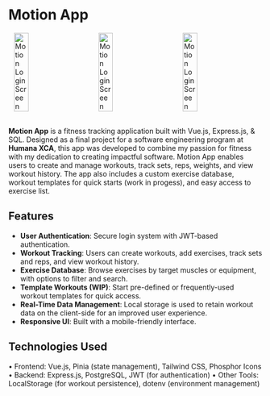 # Motion App

<div style="display: flex; justify-content: space-evenly; flex-wrap: wrap; gap: 10px; margin-bottom: 20px; width: 100%;">

  <img src="./frontend/src/assets/screens/Screenshot%202024-10-30%20at%208.55.54 PM.png" alt="Motion Login Screen" style="width: calc(33% - 20px); height: auto; max-width: 100%; margin-bottom: 10px;">

  <img src="./frontend/src/assets/screens/Screenshot%202024-10-30%20at%208.56.30 PM.png" alt="Motion Login Screen" style="width: calc(33% - 20px); height: auto; max-width: 100%; margin-bottom: 10px;">

  <img src="./frontend/src/assets/screens/Screenshot%202024-10-30%20at%208.56.46 PM.png" alt="Motion Login Screen" style="width: calc(33% - 20px); height: auto; max-width: 100%; margin-bottom: 10px;">

</div>

**Motion App** is a fitness tracking application built with Vue.js, Express.js, & SQL. Designed as a final project for a software engineering program at **Humana XCA**, this app was developed to combine my passion for fitness with my dedication to creating impactful software. Motion App enables users to create and manage workouts, track sets, reps, weights, and view workout history. The app also includes a custom exercise database, workout templates for quick starts (work in progess), and easy access to exercise list.

## Features

- **User Authentication**: Secure login system with JWT-based authentication.
- **Workout Tracking**: Users can create workouts, add exercises, track sets and reps, and view workout history.
- **Exercise Database**: Browse exercises by target muscles or equipment, with options to filter and search.
- **Template Workouts (WIP)**: Start pre-defined or frequently-used workout templates for quick access.
- **Real-Time Data Management**: Local storage is used to retain workout data on the client-side for an improved user experience.
- **Responsive UI**: Built with a mobile-friendly interface.

## Technologies Used

• Frontend: Vue.js, Pinia (state management), Tailwind CSS, Phosphor Icons
• Backend: Express.js, PostgreSQL, JWT (for authentication)
• Other Tools: LocalStorage (for workout persistence), dotenv (environment management)
